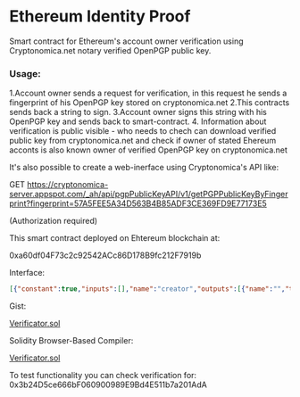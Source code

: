 # Ethereum Identity Proof

Smart contract for Ethereum's account owner verification using Cryptonomica.net notary verified OpenPGP public key.

### Usage:

1.Account owner sends a request for verification, in this request he sends a fingerprint of his OpenPGP key stored on cryptonomica.net
2.This contracts sends back a string to sign.
3.Account owner signs this string with his OpenPGP key and sends back to smart-contract.
4. Information about verification is public visible - who needs to chech can download verified public key from cryptonomica.net and check if owner of stated Ehereum acconts is also known owner of verified OpenPGP key on cryptonomica.net

It's also possible to create a web-inerface using Cryptonomica's API like:

GET https://cryptonomica-server.appspot.com/_ah/api/pgpPublicKeyAPI/v1/getPGPPublicKeyByFingerprint?fingerprint=57A5FEE5A34D563B4B85ADF3CE369FD9E77173E5

(Authorization required)

This smart contract deployed on Ehtereum blockchain at:

0xa60df04F73c2c92542ACc86D178B9fc212F7919b

Interface:

```JSON
[{"constant":true,"inputs":[],"name":"creator","outputs":[{"name":"","type":"string"}],"type":"function"},{"constant":false,"inputs":[{"name":"_signedString","type":"string"}],"name":"uploadSignedString","outputs":[],"type":"function"},{"constant":true,"inputs":[{"name":"","type":"address"}],"name":"signedString","outputs":[{"name":"","type":"string"}],"type":"function"},{"constant":true,"inputs":[{"name":"","type":"address"}],"name":"urlToVerifyKey","outputs":[{"name":"","type":"string"}],"type":"function"},{"constant":true,"inputs":[{"name":"","type":"address"}],"name":"keyFingerprint","outputs":[{"name":"","type":"string"}],"type":"function"},{"constant":false,"inputs":[{"name":"_fingerprint","type":"string"}],"name":"getStringToSignWithKey","outputs":[{"name":"","type":"bytes32"}],"type":"function"},{"constant":true,"inputs":[{"name":"","type":"address"}],"name":"stringToSign","outputs":[{"name":"","type":"bytes32"}],"type":"function"},{"inputs":[],"type":"constructor"}]
```

Gist:

[Verificator.sol](https://gist.github.com/ageyev/f00e9b425c00531daee2df1728f72d6a)

Solidity Browser-Based Compiler:

[Verificator.sol](https://ethereum.github.io/browser-solidity/#gist=f00e9b425c00531daee2df1728f72d6a&version=soljson-latest.js&optimize=true)

To test functionality you can check verification for: 
0x3b24D5ce666bF060900989E9Bd4E511b7a201AdA


